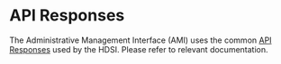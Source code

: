 # API Responses

The Administrative Management Interface (AMI) uses the common [API Responses](../health-data-service-interface-hdsi/api-responses.md) used by the HDSI. Please refer to relevant documentation.
